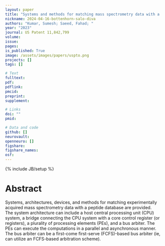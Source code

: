 ```yaml
---
layout: paper
title: "Systems and methods for matching mass spectrometry data with a peptide database"
nickname: 2024-04-16-bottenhorn-salo-diva
authors: "Kumar, Sumesh; Saeed, Fahad; "
year: "2023"
journal: US Patent 11,842,799
volume: 
issue:
pages: 
is_published: True
image: /assets/images/papers/uspto.png
projects: []
tags: []

# Text
fulltext:
pdf:
pdflink:
pmcid:
preprint: 
supplement:

# Links
doi: ""
pmid:

# Data and code
github: []
neurovault:
openneuro: []
figshare:
figshare_names:
osf:
---
```

{% include JB/setup %}

# Abstract

Systems, architectures, devices, and methods for matching experimentally acquired mass spectrometry data with a peptide database are provided. The system architecture can include a host central processing unit (CPU) system, a bridge connecting the CPU system with a core control register (or registers), a plurality of processing elements (PEs), and a bus arbiter. The PEs can execute the computations in a parallel and asynchronous manner. The bus arbiter can be a first-come first-serve (FCFS)-based bus arbiter (ie, can utilize an FCFS-based arbitration scheme).
